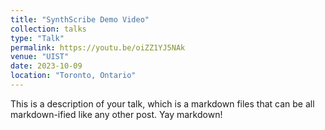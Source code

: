 ```yaml
---
title: "SynthScribe Demo Video"
collection: talks
type: "Talk"
permalink: https://youtu.be/oiZZ1YJ5NAk
venue: "UIST"
date: 2023-10-09
location: "Toronto, Ontario"
---
```


This is a description of your talk, which is a markdown files that can be all markdown-ified like any other post. Yay markdown!